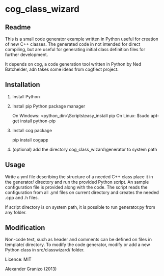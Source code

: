 cog_class_wizard
================

Readme
------

This is a small code generator example written in Python useful for creation of new C++ classes. The generated code in not intended for direct compiling, but are useful for generating initial class definition files for further development.

It depends on cog, a code generation tool written in Python by Ned Batchelder, adn takes some ideas from cogflect project.

Installation
------------

1. Install Python
2. Install pip Python package manager

    On Windows:
     <python_dir>\Scripts\easy_install pip
    On Linux:
     $sudo apt-get install python-pip

3. Install cog package

    pip install cogapp

4. (optional) add the directory cog_class_wizard\generator to system path

Usage
-----

Write a yml file describing the structure of a needed C++ class place it in the generator/ directory and run the provided Python script. An sample configuration file is provided along with the code. The script reads the configuration from all .yml files on current directory  and creates the needed .cpp and .h files. 

If script directory is on system path, it is possible to run generator.py from any folder. 

Modification
------------

Non-code text, such as header and comments can be defined on files in template/ directory.
To modify the code generator, modify or add a new Python class in src/classwizard/ folder.

Licence: MIT

Alexander Granizo (2013)
